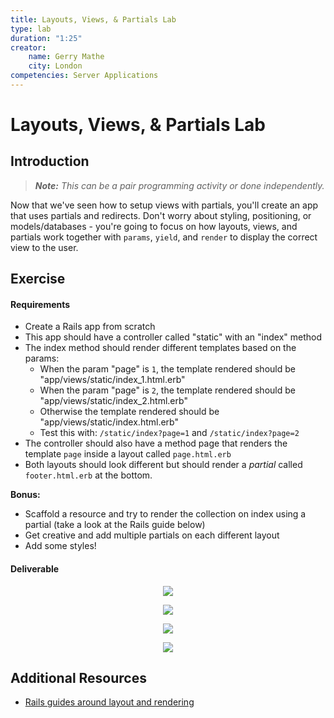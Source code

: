 ```yaml
---
title: Layouts, Views, & Partials Lab
type: lab
duration: "1:25"
creator:
    name: Gerry Mathe
    city: London
competencies: Server Applications
---
```



# Layouts, Views, & Partials Lab

## Introduction

> ***Note:*** _This can be a pair programming activity or done independently._

Now that we've seen how to setup views with partials, you'll create an app that uses partials and redirects.  Don't worry about styling, positioning, or models/databases - you're going to focus on how layouts, views, and partials work together with `params`, `yield`, and `render`  to display the correct view to the user.


## Exercise

#### Requirements

- Create a Rails app from scratch
- This app should have a controller called "static" with an "index" method
- The index method should render different templates based on the params:
	- When the param "page" is `1`, the template rendered should be "app/views/static/index_1.html.erb"
	- When the param "page" is `2`, the template rendered should be "app/views/static/index_2.html.erb"
	- Otherwise the template rendered should be "app/views/static/index.html.erb"
  - Test this with: ```/static/index?page=1``` and ```/static/index?page=2```
- The controller should also have a method page that renders the template `page` inside a layout called `page.html.erb`
- Both layouts should look different but should render a _partial_ called `footer.html.erb` at the bottom.

**Bonus:**
- Scaffold a resource and try to render the collection on index using a partial (take a look at the Rails guide below)
- Get creative and add multiple partials on each different layout
- Add some styles!

#### Deliverable

<p align="center">
<img src='http://s4.postimg.org/nubkfo1wt/Screen_Shot_2015_07_18_at_4_04_43_AM.png'
</p>

<p align="center">
<img src='http://s8.postimg.org/rqujplyh1/Screen_Shot_2015_07_18_at_4_04_56_AM.png'
</p>

<p align="center">
<img src='http://s21.postimg.org/vdnstz5o7/Screen_Shot_2015_07_18_at_4_05_21_AM.png'
</p>

<p align="center">
<img src='http://s11.postimg.org/biqgjmc3n/Screen_Shot_2015_07_18_at_4_05_35_AM.png'
</p>




## Additional Resources

- [Rails guides around layout and rendering](http://guides.rubyonrails.org/layouts_and_rendering.html)
